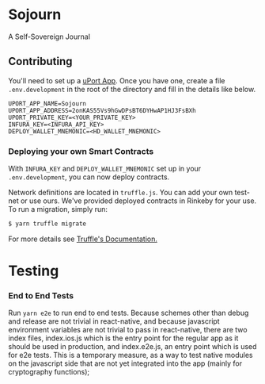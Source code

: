 # Sojourn

A Self-Sovereign Journal

## Contributing

You'll need to set up a [uPort App](https://appmanager.uport.me/). Once you have one,
create a file `.env.development` in the root of the directory and fill in the details like below.

```
UPORT_APP_NAME=Sojourn
UPORT_APP_ADDRESS=2onKAS55Vs9hGwDPsBT6DYHwAP1HJ3FsBXh
UPORT_PRIVATE_KEY=<YOUR_PRIVATE_KEY>
INFURA_KEY=<INFURA_API_KEY>
DEPLOY_WALLET_MNEMONIC=<HD_WALLET_MNEMONIC>
```

### Deploying your own Smart Contracts

With `INFURA_KEY` and `DEPLOY_WALLET_MNEMONIC` set up in your `.env.development`, you can now deploy contracts.

Network definitions are located in `truffle.js`. You can add your own test-net or use ours. We've provided deployed contracts in Rinkeby for your use. To run a migration, simply run:

```bash
$ yarn truffle migrate
```

For more details see [Truffle's Documentation.](https://truffleframework.com/docs/truffle/getting-started/running-migrations)

# Testing

### End to End Tests

Run `yarn e2e` to run end to end tests. Because schemes other than debug and release are not trivial in react-native,
and because javascript environment variables are not trivial to pass in react-native,
there are two index files, index.ios.js which is the entry point for the regular app as it should be used in production,
and index.e2e.js, an entry point which is used for e2e tests. This is a temporary measure, as a way to test native modules
on the javascript side that are not yet integrated into the app (mainly for cryptography functions);
